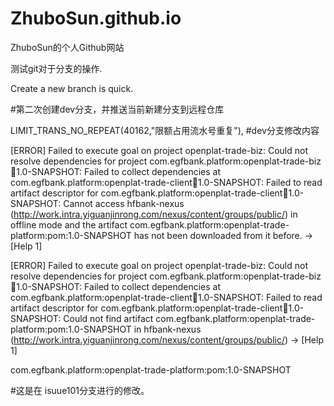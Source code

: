 # ZhuboSun.github.io
ZhuboSun的个人Github网站

测试git对于分支的操作.

Create a new branch is quick.


#第二次创建dev分支，并推送当前新建分支到远程仓库






LIMIT_TRANS_NO_REPEAT(40162,"限额占用流水号重复"),
#dev分支修改内容

[ERROR] Failed to execute goal on project openplat-trade-biz: Could not resolve dependencies for project com.egfbank.platform:openplat-trade-biz:jar:1.0-SNAPSHOT: Failed to collect dependencies at com.egfbank.platform:openplat-trade-client:jar:1.0-SNAPSHOT: Failed to read artifact descriptor for com.egfbank.platform:openplat-trade-client:jar:1.0-SNAPSHOT: Cannot access hfbank-nexus (http://work.intra.yiguanjinrong.com/nexus/content/groups/public/) in offline mode and the artifact com.egfbank.platform:openplat-trade-platform:pom:1.0-SNAPSHOT has not been downloaded from it before. -> [Help 1]


[ERROR] Failed to execute goal on project openplat-trade-biz: Could not resolve dependencies for project com.egfbank.platform:openplat-trade-biz:jar:1.0-SNAPSHOT: Failed to collect dependencies at com.egfbank.platform:openplat-trade-client:jar:1.0-SNAPSHOT: Failed to read artifact descriptor for com.egfbank.platform:openplat-trade-client:jar:1.0-SNAPSHOT: Could not find artifact com.egfbank.platform:openplat-trade-platform:pom:1.0-SNAPSHOT in hfbank-nexus (http://work.intra.yiguanjinrong.com/nexus/content/groups/public/) -> [Help 1]


com.egfbank.platform:openplat-trade-platform:pom:1.0-SNAPSHOT 


#这是在 isuue101分支进行的修改。
